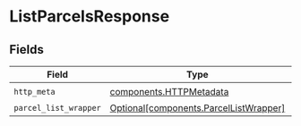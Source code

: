 # ListParcelsResponse


## Fields

| Field                                                                                  | Type                                                                                   | Required                                                                               | Description                                                                            |
| -------------------------------------------------------------------------------------- | -------------------------------------------------------------------------------------- | -------------------------------------------------------------------------------------- | -------------------------------------------------------------------------------------- |
| `http_meta`                                                                            | [components.HTTPMetadata](../../models/components/httpmetadata.md)                     | :heavy_check_mark:                                                                     | N/A                                                                                    |
| `parcel_list_wrapper`                                                                  | [Optional[components.ParcelListWrapper]](../../models/components/parcellistwrapper.md) | :heavy_minus_sign:                                                                     | N/A                                                                                    |